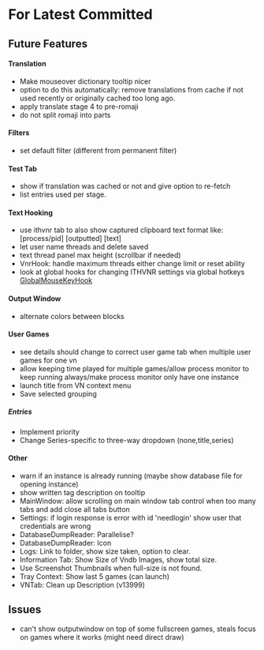 ﻿# For Latest Committed
## Future Features  
#### Translation
- Make mouseover dictionary tooltip nicer
- option to do this automatically: remove translations from cache if not used recently or originally cached too long ago.
- apply translate stage 4 to pre-romaji
- do not split romaji into parts
#### Filters
- set default filter (different from permanent filter)
#### Test Tab
- show if translation was cached or not and give option to re-fetch
- list entries used per stage.
#### Text Hooking
- use ithvnr tab to also show captured clipboard text format like: \[process/pid] \[outputted] \[text]
- let user name threads and delete saved
- text thread panel max height (scrollbar if needed)
- VnrHook: handle maximum threads either change limit or reset ability
- look at global hooks for changing ITHVNR settings via global hotkeys [GlobalMouseKeyHook](https://github.com/gmamaladze/globalmousekeyhook)
#### Output Window
- alternate colors between blocks
#### User Games
- see details should change to correct user game tab when multiple user games for one vn
- allow keeping time played for multiple games/allow process monitor to keep running always/make process monitor only have one instance
- launch title from VN context menu
- Save selected grouping 
##### Entries
- Implement priority
- Change Series-specific to three-way dropdown (none,title,series)
#### Other
- warn if an instance is already running (maybe show database file for opening instance) 
- show written tag description on tooltip
- MainWindow: allow scrolling on main window tab control when too many tabs and add close all tabs button
- Settings: if login response is error with id 'needlogin' show user that credentials are wrong
- DatabaseDumpReader: Parallelise?
- DatabaseDumpReader: Icon
- Logs: Link to folder, show size taken, option to clear.
- Information Tab: Show Size of Vndb Images, show total size.
- Use Screenshot Thumbnails when full-size is not found.
- Tray Context: Show last 5 games (can launch)
- VNTab: Clean up Description (v13999)

## Issues  
- can't show outputwindow on top of some fullscreen games, steals focus on games where it works (might need direct draw)
